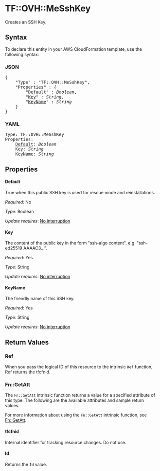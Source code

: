 # TF::OVH::MeSshKey

Creates an SSH Key.

## Syntax

To declare this entity in your AWS CloudFormation template, use the following syntax:

### JSON

<pre>
{
    "Type" : "TF::OVH::MeSshKey",
    "Properties" : {
        "<a href="#default" title="Default">Default</a>" : <i>Boolean</i>,
        "<a href="#key" title="Key">Key</a>" : <i>String</i>,
        "<a href="#keyname" title="KeyName">KeyName</a>" : <i>String</i>
    }
}
</pre>

### YAML

<pre>
Type: TF::OVH::MeSshKey
Properties:
    <a href="#default" title="Default">Default</a>: <i>Boolean</i>
    <a href="#key" title="Key">Key</a>: <i>String</i>
    <a href="#keyname" title="KeyName">KeyName</a>: <i>String</i>
</pre>

## Properties

#### Default

True when this public SSH key is used for rescue mode and reinstallations.

_Required_: No

_Type_: Boolean

_Update requires_: [No interruption](https://docs.aws.amazon.com/AWSCloudFormation/latest/UserGuide/using-cfn-updating-stacks-update-behaviors.html#update-no-interrupt)

#### Key

The content of the public key in the form "ssh-algo content", e.g. "ssh-ed25519 AAAAC3...".

_Required_: Yes

_Type_: String

_Update requires_: [No interruption](https://docs.aws.amazon.com/AWSCloudFormation/latest/UserGuide/using-cfn-updating-stacks-update-behaviors.html#update-no-interrupt)

#### KeyName

The friendly name of this SSH key.

_Required_: Yes

_Type_: String

_Update requires_: [No interruption](https://docs.aws.amazon.com/AWSCloudFormation/latest/UserGuide/using-cfn-updating-stacks-update-behaviors.html#update-no-interrupt)

## Return Values

### Ref

When you pass the logical ID of this resource to the intrinsic `Ref` function, Ref returns the tfcfnid.

### Fn::GetAtt

The `Fn::GetAtt` intrinsic function returns a value for a specified attribute of this type. The following are the available attributes and sample return values.

For more information about using the `Fn::GetAtt` intrinsic function, see [Fn::GetAtt](https://docs.aws.amazon.com/AWSCloudFormation/latest/UserGuide/intrinsic-function-reference-getatt.html).

#### tfcfnid

Internal identifier for tracking resource changes. Do not use.

#### Id

Returns the <code>Id</code> value.

